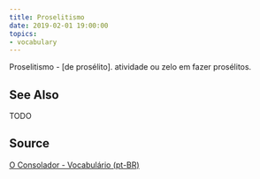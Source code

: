 ```yaml
---
title: Proselitismo
date: 2019-02-01 19:00:00
topics:
- vocabulary
---
```


Proselitismo - [de prosélito]. atividade ou zelo em fazer prosélitos. 

## See Also
TODO

## Source
[O Consolador - Vocabulário (pt-BR)](http://www.oconsolador.com.br/linkfixo/vocabulario/principal.html)
